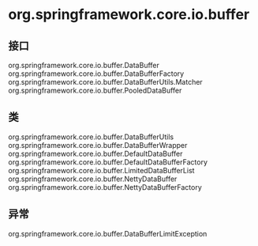 # org.springframework.core.io.buffer

## 接口

org.springframework.core.io.buffer.DataBuffer
org.springframework.core.io.buffer.DataBufferFactory
org.springframework.core.io.buffer.DataBufferUtils.Matcher
org.springframework.core.io.buffer.PooledDataBuffer

## 类

org.springframework.core.io.buffer.DataBufferUtils
org.springframework.core.io.buffer.DataBufferWrapper
org.springframework.core.io.buffer.DefaultDataBuffer
org.springframework.core.io.buffer.DefaultDataBufferFactory
org.springframework.core.io.buffer.LimitedDataBufferList
org.springframework.core.io.buffer.NettyDataBuffer
org.springframework.core.io.buffer.NettyDataBufferFactory

## 异常

org.springframework.core.io.buffer.DataBufferLimitException





